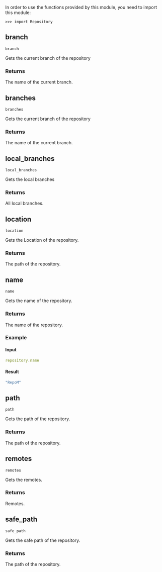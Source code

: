 


In order to use the functions provided by this module, you need to import this module:

```kalk
>>> import Repository
```

## branch

`branch`

Gets the current branch of the repository

### Returns

The name of the current branch.

## branches

`branches`

Gets the current branch of the repository

### Returns

The name of the current branch.

## local_branches

`local_branches`

Gets the local branches

### Returns

All local branches.

## location

`location`

Gets the Location of the repository.

### Returns

The path of the repository.

## name

`name`

Gets the name of the repository.

### Returns

The name of the repository.

### Example



#### Input
```yaml
repository.name
```

#### Result

```yaml
"RepoM"
```

## path

`path`

Gets the path of the repository.

### Returns

The path of the repository.

## remotes

`remotes`

Gets the remotes.

### Returns

Remotes.

## safe_path

`safe_path`

Gets the safe path of the repository.

### Returns

The path of the repository.
